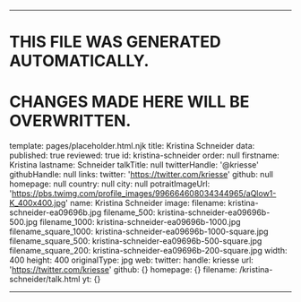 ----

# THIS FILE WAS GENERATED AUTOMATICALLY.
# CHANGES MADE HERE WILL BE OVERWRITTEN.

template: pages/placeholder.html.njk
title: Kristina Schneider
data:
  published: true
  reviewed: true
  id: kristina-schneider
  order: null
  firstname: Kristina
  lastname: Schneider
  talkTitle: null
  twitterHandle: '@kriesse'
  githubHandle: null
  links:
    twitter: 'https://twitter.com/kriesse'
    github: null
    homepage: null
  country: null
  city: null
  potraitImageUrl: 'https://pbs.twimg.com/profile_images/996664608034344965/aQlow1-K_400x400.jpg'
  name: Kristina Schneider
  image:
    filename: kristina-schneider-ea09696b.jpg
    filename_500: kristina-schneider-ea09696b-500.jpg
    filename_1000: kristina-schneider-ea09696b-1000.jpg
    filename_square_1000: kristina-schneider-ea09696b-1000-square.jpg
    filename_square_500: kristina-schneider-ea09696b-500-square.jpg
    filename_square_200: kristina-schneider-ea09696b-200-square.jpg
    width: 400
    height: 400
    originalType: jpg
  web:
    twitter:
      handle: kriesse
      url: 'https://twitter.com/kriesse'
    github: {}
    homepage: {}
filename: /kristina-schneider/talk.html
yt: {}

----

 